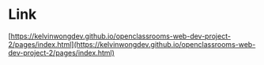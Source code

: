 # Link
[https://kelvinwongdev.github.io/openclassrooms-web-dev-project-2/pages/index.html](https://kelvinwongdev.github.io/openclassrooms-web-dev-project-2/pages/index.html)

